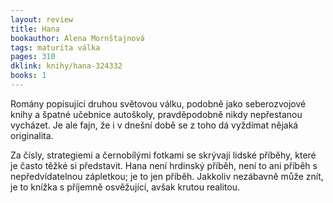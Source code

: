 ```yaml
---
layout: review
title: Hana
bookauthor: Alena Mornštajnová
tags: maturita válka 
pages: 310
dklink: knihy/hana-324332
books: 1
---
```


Romány popisující druhou světovou válku, podobně jako seberozvojové knihy a špatné učebnice autoškoly, pravděpodobně nikdy nepřestanou vycházet. Je ale fajn, že i v dnešní době se z toho dá vyždímat nějaká originalita. 

Za čísly, strategiemi a černobílými fotkami se skrývají lidské příběhy, které je často těžké si představit. Hana není hrdinský příběh, není to ani příběh s nepředvídatelnou zápletkou; je to jen příběh. Jakkoliv nezábavně může znít, je to knížka s příjemně osvěžující, avšak krutou realitou. 